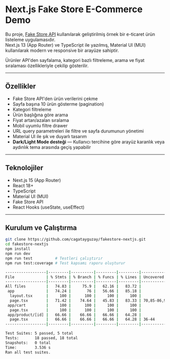 # Next.js Fake Store E-Commerce Demo

Bu proje, [Fake Store API](https://fakestoreapi.com/) kullanılarak geliştirilmiş örnek bir e-ticaret ürün listeleme uygulamasıdır.  
Next.js 13 (App Router) ve TypeScript ile yazılmış, Material UI (MUI) kullanılarak modern ve responsive bir arayüze sahiptir.  

Ürünler API'den sayfalama, kategori bazlı filtreleme, arama ve fiyat sıralaması özellikleriyle çekilip gösterilir.

---

## Özellikler

- Fake Store API'den ürün verilerini çekme  
- Sayfa başına 10 ürün gösterme (pagination)  
- Kategori filtreleme  
- Ürün başlığına göre arama  
- Fiyat artan/azalan sıralama  
- Mobil uyumlu filtre drawer  
- URL query parametreleri ile filtre ve sayfa durumunun yönetimi  
- Material UI ile şık ve duyarlı tasarım  
- **Dark/Light Mode desteği** — Kullanıcı tercihine göre arayüz karanlık veya aydınlık tema arasında geçiş yapabilir

---

## Teknolojiler

- Next.js 15 (App Router)  
- React 18+  
- TypeScript  
- Material UI (MUI)  
- Fake Store API  
- React Hooks (useState, useEffect)  

---

## Kurulum ve Çalıştırma

```bash
git clone https://github.com/cagatayguzay/fakestore-nextjs.git
cd fakestore-nextjs
npm install
npm run dev
npm run test          # Testleri çalıştırır
npm run test:coverage # Test kapsamı raporu oluşturur

------------------|---------|----------|---------|---------|------------------------------
File              | % Stmts | % Branch | % Funcs | % Lines | Uncovered Line #s
------------------|---------|----------|---------|---------|------------------------------
All files         |   74.83 |     75.9 |   62.16 |   83.72 |                              
 app              |   74.24 |       76 |   56.66 |   85.18 |                              
  layout.tsx      |     100 |      100 |     100 |     100 |                              
  page.tsx        |   71.42 |    74.64 |   45.83 |   83.33 | 70,85-86,90-91,95-96,172-218 
 app/cart         |     100 |      100 |     100 |     100 |                              
  page.tsx        |     100 |      100 |     100 |     100 |                              
 app/product/[id] |   66.66 |    66.66 |   66.66 |   64.28 |                             
  page.tsx        |   66.66 |    66.66 |   66.66 |   64.28 | 36-44                       
------------------|---------|----------|---------|---------|------------------------------

Test Suites: 5 passed, 5 total  
Tests:       18 passed, 18 total  
Snapshots:   0 total  
Time:        3.536 s  
Ran all test suites.
